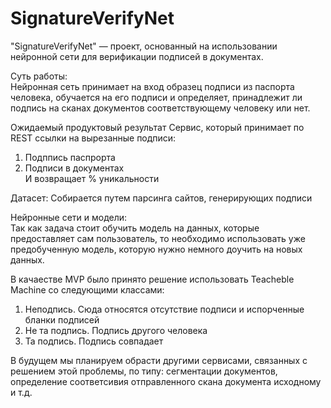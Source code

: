 # SignatureVerifyNet
"SignatureVerifyNet" — проект, основанный на использовании нейронной сети для верификации подписей в документах.   
   
Суть работы:   
Нейронная сеть принимает на вход образец подписи из паспорта человека, обучается на его подписи и определяет, принадлежит ли подпись на сканах документов соответствующему человеку или нет. 

Ожидаемый продуктовый результат
Сервис, который принимает по REST ссылки на вырезанные подписи:   
1) Подппись паспрорта  
2) Подписи в документах   
И возвращает % уникальности   
   
Датасет:
Собирается путем парсинга сайтов, генерирующих подписи   
   
Нейронные сети и модели:  
Так как задача стоит обучить модель на данных, которые предоставляет сам пользователь, то необходимо использовать уже предобученную модель, которую нужно немного доучить на новых данных.   
   
В качаестве MVP было принято решение использовать Teacheble Machine со следующими классами:  
1) Неподпись. Сюда относятся отсутствие подписи и испорченные бланки подписей   
2) Не та подпись. Подпись другого человека   
3) Та подпись. Подпись совпадает   
    
В будущем мы планируем обрасти другими сервисами, связанных с решением этой проблемы, по типу: сегментации документов, определение соответсивия отправленного скана документа исходному и т.д.
